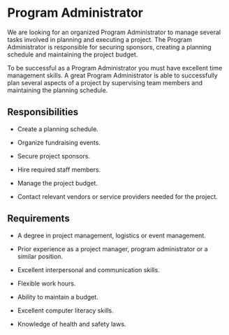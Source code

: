 # Program Administrator

We are looking for an organized Program Administrator to manage several tasks involved in planning and executing a project. The Program Administrator is responsible for securing sponsors, creating a planning schedule and maintaining the project budget.

To be successful as a Program Administrator you must have excellent time management skills. A great Program Administrator is able to successfully plan several aspects of a project by supervising team members and maintaining the planning schedule.

## Responsibilities

* Create a planning schedule.

* Organize fundraising events.

* Secure project sponsors.

* Hire required staff members.

* Manage the project budget.

* Contact relevant vendors or service providers needed for the project.

## Requirements

* A degree in project management, logistics or event management.

* Prior experience as a project manager, program administrator or a similar position.

* Excellent interpersonal and communication skills.

* Flexible work hours.

* Ability to maintain a budget.

* Excellent computer literacy skills.

* Knowledge of health and safety laws.

